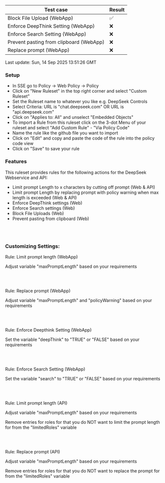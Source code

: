 <!--Tests:Start-->
| Test case | Result |
| --- | --- |
| Block File Upload (WebApp) | :white_check_mark: |
| Enforce DeepThink Setting (WebApp) | :x: |
| Enforce Search Setting (WebApp) | :x: |
| Prevent pasting from clipboard (WebApp) | :x: |
| Replace prompt (WebApp) | :x: |
Last update: Sun, 14 Sep 2025 13:51:26 GMT
<!--Tests:End-->
### Setup

- In SSE go to Policy -> Web Policy -> Policy
- Click on "New Ruleset" in the top right corner and select "Custom Ruleset"
- Set the Ruleset name to whatever you like e.g. DeepSeek Controls
- Select Criteria:
  URL is "chat.deepseek.com"
  OR
  URL is "api.deepseek.com"
- Click on "Applies to: All" and unselect "Embedded Objects"
- To import a Rule from this ruleset click on the 3-dot Menu of your ruleset and select "Add Custom Rule" - "Via Policy Code"
- Name the rule like the github file you want to import
- Click on "Edit" and copy and paste the code of the rule into the policy code view
- Click on "Save" to save your rule
  
### Features

This ruleset provides rules for the following actions for the DeepSeek Webservice and API:

- Limit prompt Length to x characters by cutting off prompt (Web & API)
- Limit prompt Length by replacing prompt with policy warning when max length is exceeded (Web & API)
- Enforce DeepThink settings (Web)
- Enforce Search settings (Web)
- Block File Uploads (Web)
- Prevent pasting from clipboard (Web)

<br/><br/>


### Customizing Settings:

Rule: Limit prompt length (WebApp)

Adjust variable "maxPromptLength" based on your requirements

<br/><br/>

Rule: Replace prompt (WebApp)

Adjust variable "maxPromptLength" and "policyWarning" based on your requirements

<br/><br/>

Rule: Enforce Deepthink Setting (WebApp)

Set the variable "deepThink" to "TRUE" or "FALSE" based on your requirements

<br/><br/>

Rule: Enforce Search Setting (WebApp)

Set the variable "search" to "TRUE" or "FALSE" based on your requirements

<br/><br/>

Rule: Limit prompt length (API)

Adjust variable "maxPromptLength" based on your requirements

Remove entries for roles for that you do NOT want to limit the prompt length for from the "limitedRoles" variable

<br/><br/>

Rule: Replace prompt (API)

Adjust variable "maxPromptLength" based on your requirements

Remove entries for roles for that you do NOT want to replace the prompt for from the "limitedRoles" variable




























































































































































































































































































































































































































































































































































































































































































































































































































































































































































































































































































































































































































































































































































































































































































































































































































































































































































































































































































































































































































































































































































































































































































































































































































































































































































































































































































































































































































































































































































































































































































































































































































